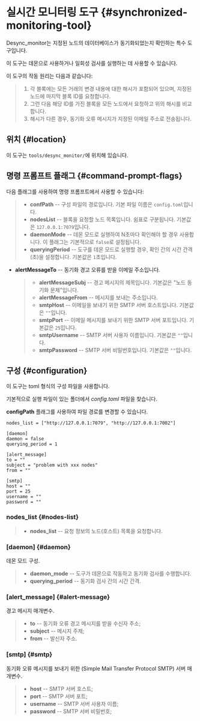 # 실시간 모니터링 도구 {#synchronized-monitoring-tool}

Desync_monitor는 지정된 노드의 데이터베이스가 동기화되었는지 확인하는 특수 도구입니다.

이 도구는 데몬으로 사용하거나 일회성 검사를 실행하는 데 사용할 수 있습니다.

이 도구의 작동 원리는 다음과 같습니다:

> 1. 각 블록에는 모든 거래의 변경 내용에 대한 해시가 포함되어 있으며, 지정된 노드에 마지막 블록 ID를 요청합니다.
> 2. 그런 다음 해당 ID를 가진 블록을 모든 노드에서 요청하고 위의 해시를 비교합니다.
> 3. 해시가 다른 경우, 동기화 오류 메시지가 지정된 이메일 주소로 전송됩니다.

## 위치 {#location}

이 도구는 `tools/desync_monitor/`에 위치해 있습니다.

## 명령 프롬프트 플래그 {#command-prompt-flags}

다음 플래그를 사용하여 명령 프롬프트에서 사용할 수 있습니다:

> -   **confPath** -- 구성 파일의 경로입니다. 기본 파일 이름은 `config.toml`입니다.
> -   **nodesList** -- 블록을 요청할 노드 목록입니다. 쉼표로 구분됩니다. 기본값은 `127.0.0.1:7079`입니다.
> -   **daemonMode** -- 데몬 모드로 실행하여 N초마다 확인해야 할 경우 사용합니다. 이 플래그는 기본적으로 `false`로 설정됩니다.
> -   **queryingPeriod** -- 도구를 데몬 모드로 실행할 경우, 확인 간의 시간 간격(초)을 설정합니다. 기본값은 `1`초입니다.

-   **alertMessageTo** -- 동기화 경고 오류를 받을 이메일 주소입니다.

    > -   **alertMessageSubj** -- 경고 메시지의 제목입니다. 기본값은 "노드 동기화 문제"입니다.
    > -   **alertMessageFrom** -- 메시지를 보내는 주소입니다.
    > -   **smtpHost** -- 이메일을 보내기 위한 SMTP 서버 호스트입니다. 기본값은 `""`입니다.
    > -   **smtpPort** -- 이메일 메시지를 보내기 위한 SMTP 서버 포트입니다. 기본값은 `25`입니다.
    > -   **smtpUsername** -- SMTP 서버 사용자 이름입니다. 기본값은 `""`입니다.
    > -   **smtpPassword** -- SMTP 서버 비밀번호입니다. 기본값은 `""`입니다.

## 구성 {#configuration}

이 도구는 toml 형식의 구성 파일을 사용합니다.

기본적으로 실행 파일이 있는 폴더에서 *config.toml* 파일을 찾습니다.

**configPath** 플래그를 사용하여 파일 경로를 변경할 수 있습니다.

```text
nodes_list = ["http://127.0.0.1:7079", "http://127.0.0.1:7002"]

[daemon]
daemon = false
querying_period = 1

[alert_message]
to = ""
subject = "problem with xxx nodes"
from = ""

[smtp]
host = ""
port = 25
username = ""
password = ""
```

### nodes_list {#nodes-list}

> -   **nodes_list** -- 요청 정보의 노드(호스트) 목록을 요청합니다.

### [daemon] {#daemon}

데몬 모드 구성.

> - **daemon_mode** -- 도구가 데몬으로 작동하고 동기화 검사를 수행합니다.
> - **querying_period** -- 동기화 검사 간의 시간 간격.

### [alert_message] {#alert-message}

경고 메시지 매개변수.

> - **to** -- 동기화 오류 경고 메시지를 받을 수신자 주소;
> - **subject** -- 메시지 주제;
> - **from** -- 발신자 주소.

### [smtp] {#smtp}

동기화 오류 메시지를 보내기 위한 (Simple Mail Transfer Protocol SMTP) 서버 매개변수.

> - **host** -- SMTP 서버 호스트;
> - **port** -- SMTP 서버 포트;
> - **username** -- SMTP 서버 사용자 이름;
> - **password** -- SMTP 서버 비밀번호;
